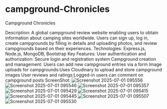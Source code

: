 # campground-Chronicles
Campground Chronicles

Description: A global campground review website enabling users to obtain information about camping sites worldwide. Users can sign up, log in, create campgrounds by filling in details and uploading photos, and review campgrounds based on their experiences.
Technologies: Express.js, Node.js, MongoDB, Bootstrap
Key Features:
User authentication and authorization: Secure login and registration system
Campground creation and management: Users can add new campground entries via a form
Image uploads for campgrounds:Uses Cloudinary to upload and store campground images
User reviews and ratings:Logged-in users can comment on campground posts
ScreenShot:
![Screenshot 2025-07-01 095556](https://github.com/user-attachments/assets/99687040-16bf-4589-ab47-f067b6a2e14b)
![Screenshot 2025-07-01 095546](https://github.com/user-attachments/assets/30213c5d-f322-41f7-a4a6-b69742c9602c)
![Screenshot 2025-07-01 095357](https://github.com/user-attachments/assets/e3f6ec71-8d01-4aee-a800-558f78c9793d)
![Screenshot 2025-07-01 095429](https://github.com/user-attachments/assets/63bea5cb-6bae-4740-97c1-c6dce28db594)
![Screenshot 2025-07-01 095415](https://github.com/user-attachments/assets/7fb383c0-0392-4ace-bd77-1b10fb86cb07)
![Screenshot 2025-07-01 095445](https://github.com/user-attachments/assets/e3b17d1c-8480-4170-8b35-bf1ddb58b825)
![Screenshot 2025-07-01 095507](https://github.com/user-attachments/assets/f567e367-ff61-41d2-b341-72dfd09abc8a)
![Screenshot 2025-07-01 095530](https://github.com/user-attachments/assets/ff049615-1e57-4279-828e-f3001b79ea57)
